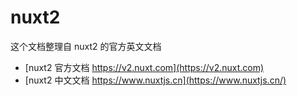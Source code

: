 # nuxt2

这个文档整理自 nuxt2 的官方英文文档

- [nuxt2 官方文档 https://v2.nuxt.com](https://v2.nuxt.com)
- [nuxt2 中文文档 https://www.nuxtjs.cn](https://www.nuxtjs.cn/)